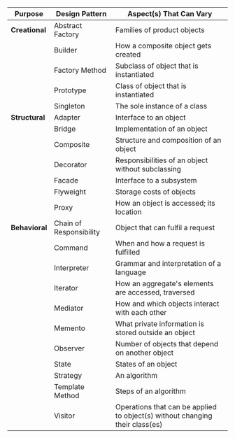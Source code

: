 
| **Purpose**    | **Design Pattern**      | **Aspect(s) That Can Vary**                                                  |
| -------------- | ----------------------- | ---------------------------------------------------------------------------- |
| **Creational** | Abstract Factory        | Families of product objects                                                  |
|                | Builder                 | How a composite object gets created                                          |
|                | Factory Method          | Subclass of object that is instantiated                                      |
|                | Prototype               | Class of object that is instantiated                                         |
|                | Singleton               | The sole instance of a class                                                 |
| **Structural** | Adapter                 | Interface to an object                                                       |
|                | Bridge                  | Implementation of an object                                                  |
|                | Composite               | Structure and composition of an object                                       |
|                | Decorator               | Responsibilities of an object without subclassing                            |
|                | Facade                  | Interface to a subsystem                                                     |
|                | Flyweight               | Storage costs of objects                                                     |
|                | Proxy                   | How an object is accessed; its location                                      |
| **Behavioral** | Chain of Responsibility | Object that can fulfil a request                                             |
|                | Command                 | When and how a request is fulfilled                                          |
|                | Interpreter             | Grammar and interpretation of a language                                     |
|                | Iterator                | How an aggregate's elements are accessed, traversed                          |
|                | Mediator                | How and which objects interact with each other                               |
|                | Memento                 | What private information is stored outside an object                         |
|                | Observer                | Number of objects that depend on another object                              |
|                | State                   | States of an object                                                          |
|                | Strategy                | An algorithm                                                                 |
|                | Template Method         | Steps of an algorithm                                                        |
|                | Visitor                 | Operations that can be applied to object(s) without changing their class(es) |
